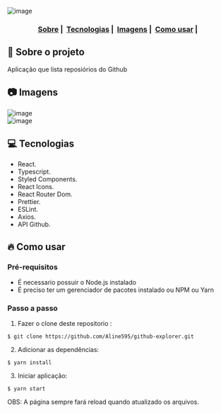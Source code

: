 ![image](https://user-images.githubusercontent.com/56769013/98737009-63aefe00-2384-11eb-8a0e-626148ef584f.png)
  
<h3 align="center">
  <a href="#dog-sobre-o-projeto">Sobre</a>&nbsp;|&nbsp;
  <a href="#computer-tecnologias">Tecnologias</a>&nbsp;|&nbsp;
  <a href="#camera-imagens">Imagens</a>&nbsp;|&nbsp;
  <a href="#fire-como-usar">Como usar</a>&nbsp;|&nbsp;
</h3>


## :dog: Sobre o projeto

Aplicação que lista reposiórios do Github  


## :camera: Imagens

![image](https://user-images.githubusercontent.com/56769013/98736544-b340fa00-2383-11eb-83f0-a1df6910c468.png)    
![image](https://user-images.githubusercontent.com/56769013/98737979-cc4aaa80-2385-11eb-9e3c-53045281e717.png)


  
## :computer: Tecnologias

- React. 
- Typescript. 
- Styled Components.  
- React Icons.  
- React Router Dom.  
- Prettier.  
- ESLint.  
- Axios.  
- API Github.  

## :fire: Como usar

### Pré-requisitos
  - É necessario possuir o Node.js instalado
  - É preciso ter um gerenciador de pacotes instalado ou NPM ou Yarn
 
### Passo a passo

1. Fazer o clone deste repositorio :
````
$ git clone https://github.com/Aline595/github-explorer.git
````

2. Adicionar as dependências:
````
$ yarn install
````

3. Iniciar aplicação:
````
$ yarn start
````

OBS: A página sempre fará reload quando atualizado os arquivos.<br />
